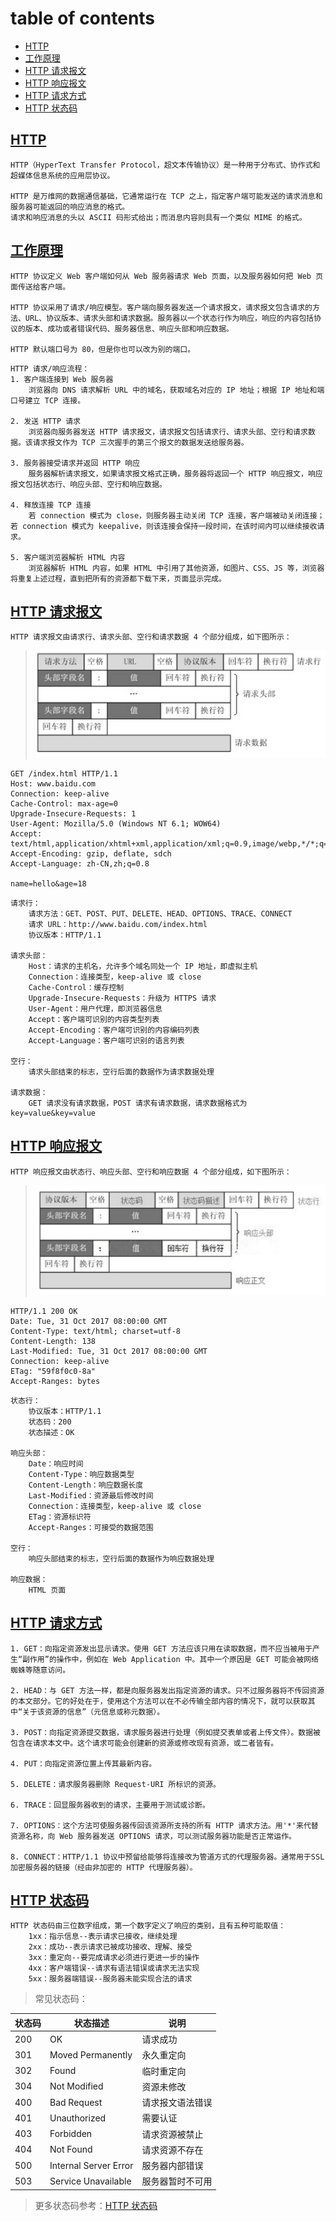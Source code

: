 # table of contents

- [HTTP](#http)
- [工作原理](#工作原理)
- [HTTP 请求报文](#http-请求报文)
- [HTTP 响应报文](#http-响应报文)
- [HTTP 请求方式](#http-请求方式)
- [HTTP 状态码](#http-状态码)

## [HTTP](#table-of-contents)

```text
HTTP（HyperText Transfer Protocol，超文本传输协议）是一种用于分布式、协作式和超媒体信息系统的应用层协议。

HTTP 是万维网的数据通信基础，它通常运行在 TCP 之上，指定客户端可能发送的请求消息和服务器可能返回的响应消息的格式。
请求和响应消息的头以 ASCII 码形式给出；而消息内容则具有一个类似 MIME 的格式。
```

## [工作原理](#table-of-contents)

```text
HTTP 协议定义 Web 客户端如何从 Web 服务器请求 Web 页面，以及服务器如何把 Web 页面传送给客户端。

HTTP 协议采用了请求/响应模型。客户端向服务器发送一个请求报文，请求报文包含请求的方法、URL、协议版本、请求头部和请求数据。服务器以一个状态行作为响应，响应的内容包括协议的版本、成功或者错误代码、服务器信息、响应头部和响应数据。

HTTP 默认端口号为 80，但是你也可以改为别的端口。
```

```text
HTTP 请求/响应流程：
1. 客户端连接到 Web 服务器
    浏览器向 DNS 请求解析 URL 中的域名，获取域名对应的 IP 地址；根据 IP 地址和端口号建立 TCP 连接。

2. 发送 HTTP 请求
    浏览器向服务器发送 HTTP 请求报文，请求报文包括请求行、请求头部、空行和请求数据。该请求报文作为 TCP 三次握手的第三个报文的数据发送给服务器。

3. 服务器接受请求并返回 HTTP 响应
    服务器解析请求报文，如果请求报文格式正确，服务器将返回一个 HTTP 响应报文，响应报文包括状态行、响应头部、空行和响应数据。

4. 释放连接 TCP 连接
    若 connection 模式为 close，则服务器主动关闭 TCP 连接，客户端被动关闭连接；若 connection 模式为 keepalive，则该连接会保持一段时间，在该时间内可以继续接收请求。

5. 客户端浏览器解析 HTML 内容
    浏览器解析 HTML 内容，如果 HTML 中引用了其他资源，如图片、CSS、JS 等，浏览器将重复上述过程，直到把所有的资源都下载下来，页面显示完成。
```

## [HTTP 请求报文](#table-of-contents)

```text
HTTP 请求报文由请求行、请求头部、空行和请求数据 4 个部分组成，如下图所示：
```

> ![HTTP 请求报文](../netProgramming/images/请求报文.jpg)

```text
GET /index.html HTTP/1.1
Host: www.baidu.com
Connection: keep-alive
Cache-Control: max-age=0
Upgrade-Insecure-Requests: 1
User-Agent: Mozilla/5.0 (Windows NT 6.1; WOW64)
Accept: text/html,application/xhtml+xml,application/xml;q=0.9,image/webp,*/*;q=0.8
Accept-Encoding: gzip, deflate, sdch
Accept-Language: zh-CN,zh;q=0.8

name=hello&age=18
```

```text
请求行：
    请求方法：GET、POST、PUT、DELETE、HEAD、OPTIONS、TRACE、CONNECT
    请求 URL：http://www.baidu.com/index.html
    协议版本：HTTP/1.1

请求头部：
    Host：请求的主机名，允许多个域名同处一个 IP 地址，即虚拟主机
    Connection：连接类型，keep-alive 或 close
    Cache-Control：缓存控制
    Upgrade-Insecure-Requests：升级为 HTTPS 请求
    User-Agent：用户代理，即浏览器信息
    Accept：客户端可识别的内容类型列表
    Accept-Encoding：客户端可识别的内容编码列表
    Accept-Language：客户端可识别的语言列表

空行：
    请求头部结束的标志，空行后面的数据作为请求数据处理

请求数据：
    GET 请求没有请求数据，POST 请求有请求数据，请求数据格式为 key=value&key=value
```

## [HTTP 响应报文](#table-of-contents)

```text
HTTP 响应报文由状态行、响应头部、空行和响应数据 4 个部分组成，如下图所示：
```

> ![HTTP 响应报文](../netProgramming/images/响应报文.jpg)

```text
HTTP/1.1 200 OK
Date: Tue, 31 Oct 2017 08:00:00 GMT
Content-Type: text/html; charset=utf-8
Content-Length: 138
Last-Modified: Tue, 31 Oct 2017 08:00:00 GMT
Connection: keep-alive
ETag: "59f8f0c0-8a"
Accept-Ranges: bytes
```

```text
状态行：
    协议版本：HTTP/1.1
    状态码：200
    状态描述：OK

响应头部：
    Date：响应时间
    Content-Type：响应数据类型
    Content-Length：响应数据长度
    Last-Modified：资源最后修改时间
    Connection：连接类型，keep-alive 或 close
    ETag：资源标识符
    Accept-Ranges：可接受的数据范围

空行：
    响应头部结束的标志，空行后面的数据作为响应数据处理

响应数据：
    HTML 页面
```

## [HTTP 请求方式](#table-of-contents)

```text
1. GET：向指定资源发出显示请求。使用 GET 方法应该只用在读取数据，而不应当被用于产生“副作用”的操作中，例如在 Web Application 中。其中一个原因是 GET 可能会被网络蜘蛛等随意访问。

2. HEAD：与 GET 方法一样，都是向服务器发出指定资源的请求。只不过服务器将不传回资源的本文部分。它的好处在于，使用这个方法可以在不必传输全部内容的情况下，就可以获取其中“关于该资源的信息”（元信息或称元数据）。

3. POST：向指定资源提交数据，请求服务器进行处理（例如提交表单或者上传文件）。数据被包含在请求本文中。这个请求可能会创建新的资源或修改现有资源，或二者皆有。

4. PUT：向指定资源位置上传其最新内容。

5. DELETE：请求服务器删除 Request-URI 所标识的资源。

6. TRACE：回显服务器收到的请求，主要用于测试或诊断。

7. OPTIONS：这个方法可使服务器传回该资源所支持的所有 HTTP 请求方法。用'*'来代替资源名称，向 Web 服务器发送 OPTIONS 请求，可以测试服务器功能是否正常运作。

8. CONNECT：HTTP/1.1 协议中预留给能够将连接改为管道方式的代理服务器。通常用于SSL加密服务器的链接（经由非加密的 HTTP 代理服务器）。
```

## [HTTP 状态码](#table-of-contents)

```text
HTTP 状态码由三位数字组成，第一个数字定义了响应的类别，且有五种可能取值：
    1xx：指示信息--表示请求已接收，继续处理
    2xx：成功--表示请求已被成功接收、理解、接受
    3xx：重定向--要完成请求必须进行更进一步的操作
    4xx：客户端错误--请求有语法错误或请求无法实现
    5xx：服务器端错误--服务器未能实现合法的请求
```

> 常见状态码：

| 状态码 | 状态描述 | 说明 |
| --- | --- | --- |
| 200 | OK | 请求成功 |
| 301 | Moved Permanently | 永久重定向 |
| 302 | Found | 临时重定向 |
| 304 | Not Modified | 资源未修改 |
| 400 | Bad Request | 请求报文语法错误 |
| 401 | Unauthorized | 需要认证 |
| 403 | Forbidden | 请求资源被禁止 |
| 404 | Not Found | 请求资源不存在 |
| 500 | Internal Server Error | 服务器内部错误 |
| 503 | Service Unavailable | 服务器暂时不可用 |

> 更多状态码参考：[HTTP 状态码](https://baike.baidu.com/item/HTTP%E7%8A%B6%E6%80%81%E7%A0%81/5053660?fr=aladdin)
